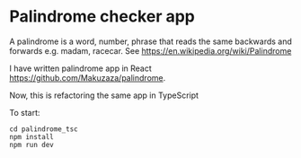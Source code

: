 # Palindrome checker app

A palindrome is a word, number, phrase that reads the same backwards and forwards e.g. madam, racecar. See https://en.wikipedia.org/wiki/Palindrome

I have written palindrome app in React https://github.com/Makuzaza/palindrome.

Now, this is refactoring the same app in TypeScript

To start:

    cd palindrome_tsc
    npm install
    npm run dev
